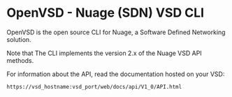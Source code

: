 OpenVSD - Nuage (SDN) VSD CLI
=============================

OpenVSD is the open source CLI for Nuage, a Software Defined Networking solution.

Note that The CLI implements the version 2.x of the Nuage VSD API methods.


For information about the API, read the documentation hosted on your VSD:

    https://vsd_hostname:vsd_port/web/docs/api/V1_0/API.html

